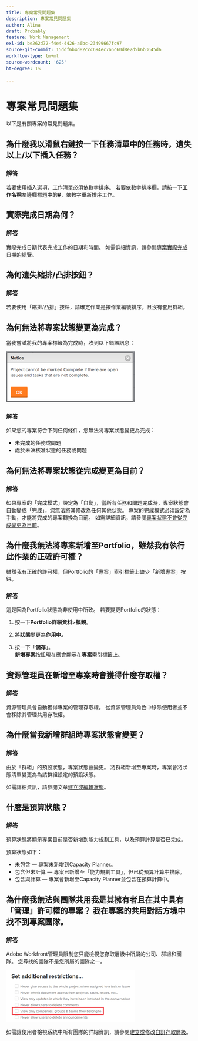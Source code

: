 ```yaml
---
title: 專案常見問題集
description: 專案常見問題集
author: Alina
draft: Probably
feature: Work Management
exl-id: be262d72-f4e4-4426-a6bc-23499667fc97
source-git-commit: 15ddf6b4d82ccc694ec7a6c60d8e2d5b6b3645d6
workflow-type: tm+mt
source-wordcount: '625'
ht-degree: 1%

---
```


# 專案常見問題集

以下是有關專案的常見問題集。

## 為什麼我以滑鼠右鍵按一下任務清單中的任務時，遺失以上/以下插入任務？

### 解答

若要使用插入選項，工作清單必須依數字排序。 若要依數字排序欄，請按一下&#x200B;**工作名稱**&#x200B;左邊欄標題中的&#x200B;**#**，依數字重新排序工作。

## 實際完成日期為何？

### 解答

實際完成日期代表完成工作的日期和時間。 如需詳細資訊，請參閱[專案實際完成日期的總覽](../../../manage-work/projects/planning-a-project/project-actual-completion-date.md)。

## 為何遺失縮排/凸排按鈕？

### 解答

若要使用「縮排/凸排」按鈕，請確定作業是按作業編號排序，且沒有套用群組。

## 為何無法將專案狀態變更為完成？

當我嘗試將我的專案標籤為完成時，收到以下錯誤訊息：

![Project_FAQ_Complete_Error_message.png](assets/project-faq-complete-error-message-350x138.png)

### 解答

如果您的專案符合下列任何條件，您無法將專案狀態變更為完成：

* 未完成的任務或問題
* 處於未決核准狀態的任務或問題

## 為何無法將專案狀態從完成變更為目前？

### 解答

如果專案的「完成模式」設定為「自動」，當所有任務和問題完成時，專案狀態會自動變成「完成」，您無法將其修改為任何其他狀態。 專案的完成模式必須設定為手動，才能將完成的專案轉換為目前。 如需詳細資訊，請參閱[專案狀態不會從完成變更為目前](../../../manage-work/projects/tips-tricks-and-troubleshooting/project-status-does-not-change-from-complete-to-current.md)。

## 為什麼我無法將專案新增至Portfolio，雖然我有執行此作業的正確許可權？

雖然我有正確的許可權，但Portfolio的「專案」索引標籤上缺少「新增專案」按鈕。

### 解答

這是因為Portfolio狀態為非使用中所致。 若要變更Portfolio的狀態：

1. 按一下&#x200B;**Portfolio詳細資料>概觀**。
1. 將&#x200B;**狀態**&#x200B;變更為&#x200B;**作用中。**

1. 按一下「**儲存**」。\
   **新增專案**&#x200B;按鈕現在應會顯示在&#x200B;**專案**&#x200B;索引標籤上。

## 資源管理員在新增至專案時會獲得什麼存取權？

### 解答

資源管理員會自動獲得專案的管理存取權。 從資源管理員角色中移除使用者並不會移除其管理共用存取權。

## 為什麼當我新增群組時專案狀態會變更？

### 解答

由於「群組」的預設狀態，專案狀態會變更。 將群組新增至專案時，專案會將狀態清單變更為為該群組設定的預設狀態。

如需詳細資訊，請參閱文章[建立或編輯狀態](../../../administration-and-setup/customize-workfront/creating-custom-status-and-priority-labels/create-or-edit-a-status.md)。

## 什麼是預算狀態？

### 解答

預算狀態將顯示專案目前是否新增到能力規劃工具，以及預算計算是否已完成。

預算狀態如下：

* 未包含 — 專案未新增到Capacity Planner。
* 包含但未計算 — 專案已新增至「能力規劃工具」，但已從預算計算中排除。
* 包含與計算 — 專案會新增至Capacity Planner並包含在預算計算中。

## 為什麼我無法與團隊共用我是其擁有者且在其中具有「管理」許可權的專案？ 我在專案的共用對話方塊中找不到專案團隊。

### 解答

Adobe Workfront管理員限制您只能檢視您存取層級中所屬的公司、群組和團隊。 您尋找的團隊不是您所屬的團隊之一。

![僅檢視他們所屬的團隊、群組、公司](assets/view-only-team-groups-companies-they-belong-to-350x141.png)

如需讓使用者檢視系統中所有團隊的詳細資訊，請參閱[建立或修改自訂存取層級](../../../administration-and-setup/add-users/configure-and-grant-access/create-modify-access-levels.md)。
